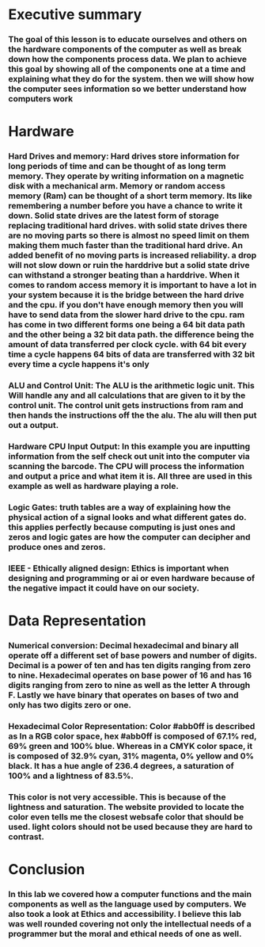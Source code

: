 # Executive summary 

### The goal of this lesson is to educate ourselves and others on the hardware components of the computer as well as break down how the components process data. We plan to achieve this goal by showing all of the components one at a time and explaining what they do for the system. then we will show how the computer sees information so we better understand how computers work

# Hardware

### Hard Drives and memory: Hard drives store information for long periods of time and can be thought of as long term memory. They operate by writing information on a magnetic disk with a mechanical arm. Memory or random access memory (Ram) can be thought of a short term memory. Its like remembering a number before you have a chance to write it down. Solid state drives are the latest form of storage replacing traditional hard drives. with solid state drives there are no moving parts so there is almost no speed limit on them making them much faster than the traditional hard drive. An added benefit of no moving parts is increased reliability. a drop will not slow down or ruin the harddrive but a solid state drive can withstand a stronger beating than a harddrive. When it comes to random access memory it is important to have a lot in your system because it is the bridge between the hard drive and the cpu. if you don't have enough memory then you will have to send data from the slower hard drive to the cpu. ram has come in two different forms one being a 64 bit data path and the other being a 32 bit data path. the difference being the amount of data transferred per clock cycle. with 64 bit every time a cycle happens 64 bits of data are transferred with 32 bit every time a cycle happens it's only 

### ALU and Control Unit: The ALU is the arithmetic logic unit. This Will handle any and all calculations that are given to it by the control unit. The control unit gets instructions from ram and then hands the instructions off the the alu. The alu will then put out a output. 
### Hardware CPU Input Output: In this example you are inputting information from the self check out unit into the computer via scanning the barcode. The CPU will process the information and output a price and what item it is. All three are used in this example as well as hardware playing a role.
### Logic Gates: truth tables are a way of explaining how the physical action of a signal looks and what different gates do. this applies perfectly because computing is just ones and zeros and logic gates are how the computer can decipher and produce ones and zeros.
### IEEE - Ethically aligned design: Ethics is important when designing and programming or ai or even hardware because of the negative impact it could have on our society. 
# Data Representation 
### Numerical conversion: Decimal hexadecimal and binary all operate off a different set of base powers and number of digits. Decimal is a power of ten and has ten digits ranging from zero to nine. Hexadecimal operates on base power of 16 and has 16 digits ranging from zero to nine as well as the letter A through F. Lastly we have binary that operates on bases of two and only has two digits zero or one. 
### Hexadecimal Color Representation: Color #abb0ff is described as In a RGB color space, hex #abb0ff is composed of 67.1% red, 69% green and 100% blue. Whereas in a CMYK color space, it is composed of 32.9% cyan, 31% magenta, 0% yellow and 0% black. It has a hue angle of 236.4 degrees, a saturation of 100% and a lightness of 83.5%.
### This color is not very accessible. This is because of the lightness and saturation. The website provided to locate the color even tells me the closest websafe color that should be used. light colors should not be used because they are hard to contrast.
# Conclusion 
### In this lab we covered how a computer functions and the main components as well as the language used by computers. We also took a look at Ethics and accessibility. I believe this lab was well rounded covering not only the intellectual needs of a programmer but the moral and ethical needs of one as well. 

